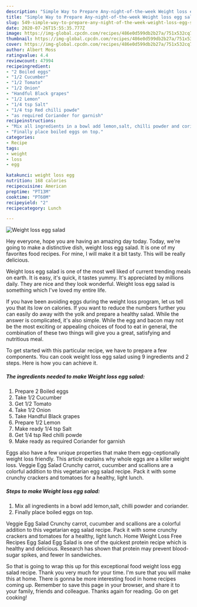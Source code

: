 ```yaml
---
description: "Simple Way to Prepare Any-night-of-the-week Weight loss egg salad"
title: "Simple Way to Prepare Any-night-of-the-week Weight loss egg salad"
slug: 549-simple-way-to-prepare-any-night-of-the-week-weight-loss-egg-salad
date: 2020-07-26T15:55:35.777Z
image: https://img-global.cpcdn.com/recipes/486e0d599db2b27a/751x532cq70/weight-loss-egg-salad-recipe-main-photo.jpg
thumbnail: https://img-global.cpcdn.com/recipes/486e0d599db2b27a/751x532cq70/weight-loss-egg-salad-recipe-main-photo.jpg
cover: https://img-global.cpcdn.com/recipes/486e0d599db2b27a/751x532cq70/weight-loss-egg-salad-recipe-main-photo.jpg
author: Albert Moss
ratingvalue: 4.4
reviewcount: 47994
recipeingredient:
- "2 Boiled eggs"
- "1/2 Cucumber"
- "1/2 Tomato"
- "1/2 Onion"
- "Handful Black grapes"
- "1/2 Lemon"
- "1/4 tsp Salt"
- "1/4 tsp Red chilli powde"
- "as required Coriander for garnish"
recipeinstructions:
- "Mix all ingredients in a bowl add lemon,salt, chilli powder and coriander."
- "Finally place boiled eggs on top."
categories:
- Recipe
tags:
- weight
- loss
- egg

katakunci: weight loss egg 
nutrition: 168 calories
recipecuisine: American
preptime: "PT13M"
cooktime: "PT60M"
recipeyield: "2"
recipecategory: Lunch

---
```



![Weight loss egg salad](https://img-global.cpcdn.com/recipes/486e0d599db2b27a/751x532cq70/weight-loss-egg-salad-recipe-main-photo.jpg)

Hey everyone, hope you are having an amazing day today. Today, we're going to make a distinctive dish, weight loss egg salad. It is one of my favorites food recipes. For mine, I will make it a bit tasty. This will be really delicious.

Weight loss egg salad is one of the most well liked of current trending meals on earth. It is easy, it's quick, it tastes yummy. It's appreciated by millions daily. They are nice and they look wonderful. Weight loss egg salad is something which I've loved my entire life.

If you have been avoiding eggs during the weight loss program, let us tell you that its low on calories. If you want to reduce the numbers further you can easily do away with the yolk and prepare a healthy salad. While the answer is complicated, it&#39;s also simple. While the egg and bacon may not be the most exciting or appealing choices of food to eat in general, the combination of these two things will give you a great, satisfying and nutritious meal.


To get started with this particular recipe, we have to prepare a few components. You can cook weight loss egg salad using 9 ingredients and 2 steps. Here is how you can achieve it.

<!--inarticleads1-->

##### The ingredients needed to make Weight loss egg salad:

1. Prepare 2 Boiled eggs
1. Take 1/2 Cucumber
1. Get 1/2 Tomato
1. Take 1/2 Onion
1. Take Handful Black grapes
1. Prepare 1/2 Lemon
1. Make ready 1/4 tsp Salt
1. Get 1/4 tsp Red chilli powde
1. Make ready as required Coriander for garnish


Eggs also have a few unique properties that make them egg-ceptionally weight loss friendly. This article explains why whole eggs are a killer weight loss. Veggie Egg Salad Crunchy carrot, cucumber and scallions are a colorful addition to this vegetarian egg salad recipe. Pack it with some crunchy crackers and tomatoes for a healthy, light lunch. 

<!--inarticleads2-->

##### Steps to make Weight loss egg salad:

1. Mix all ingredients in a bowl add lemon,salt, chilli powder and coriander.
1. Finally place boiled eggs on top.


Veggie Egg Salad Crunchy carrot, cucumber and scallions are a colorful addition to this vegetarian egg salad recipe. Pack it with some crunchy crackers and tomatoes for a healthy, light lunch. Home Weight Loss Free Recipes Egg Salad Egg Salad is one of the quickest protein recipe which is healthy and delicious. Research has shown that protein may prevent blood-sugar spikes, and fewer In sandwiches. 

So that is going to wrap this up for this exceptional food weight loss egg salad recipe. Thank you very much for your time. I'm sure that you will make this at home. There is gonna be more interesting food in home recipes coming up. Remember to save this page in your browser, and share it to your family, friends and colleague. Thanks again for reading. Go on get cooking!

